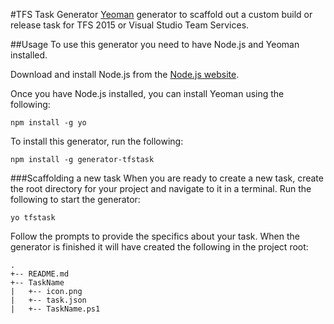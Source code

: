 #TFS Task Generator
[Yeoman](https://yeoman.io) generator to scaffold out a custom build or release task for TFS 2015 or Visual Studio Team Services.

##Usage
To use this generator you need to have Node.js and Yeoman installed.

Download and install Node.js from the [Node.js website](https://nodejs.org/en/download/).

Once you have Node.js installed, you can install Yeoman using the following:

    npm install -g yo
    
To install this generator, run the following:

    npm install -g generator-tfstask
    
###Scaffolding a new task
When you are ready to create a new task, create the root directory for your project and navigate to it in a terminal. Run the following to start the generator:

    yo tfstask
    
Follow the prompts to provide the specifics about your task. When the generator is finished it will have created the following in the project root:

    .
    +-- README.md
    +-- TaskName
    |   +-- icon.png
    |   +-- task.json
    |   +-- TaskName.ps1